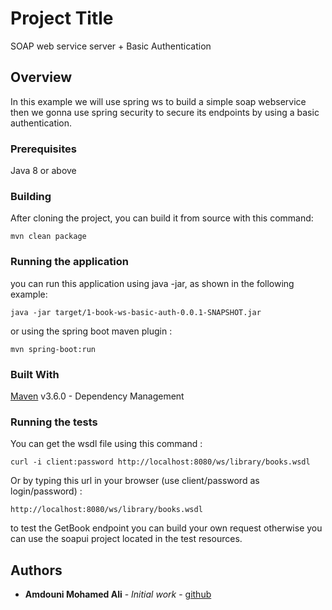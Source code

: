 # Project Title

SOAP web service server + Basic Authentication

## Overview

In this example we will use spring ws to build a simple soap webservice then we gonna use spring security to secure its endpoints
by using a basic authentication.

### Prerequisites

Java 8 or above

### Building

After cloning the project, you can build it from source with this command:

```
mvn clean package
```

### Running the application

you can run this application using java -jar, as shown in the following example:

```
java -jar target/1-book-ws-basic-auth-0.0.1-SNAPSHOT.jar
```

or using the spring boot maven plugin :

```
mvn spring-boot:run
```

### Built With

[Maven](https://maven.apache.org/) v3.6.0 - Dependency Management


### Running the tests

You can get the wsdl file using this command :
```
curl -i client:password http://localhost:8080/ws/library/books.wsdl
```

Or by typing this url in your browser (use client/password as login/password) :
```
http://localhost:8080/ws/library/books.wsdl
```

to test the GetBook endpoint you can build your own request otherwise you can use the soapui project located in the test resources.

## Authors

* **Amdouni Mohamed Ali** - *Initial work* - [github](https://github.com/amdouni-mohamed-ali)

